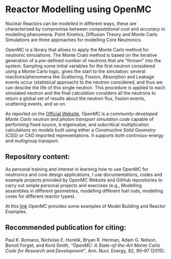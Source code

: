 # Reactor Modelling using OpenMC

Nuclear Reactors can be modelled in different ways, these are characterized by compromise between *computational cost* and *accuracy* in modelling phenomena. Point Kinetics, Diffusion Theory and Monte Carlo Simulations are three approaches for modelling Core Neutronics.

OpenMC is a library that allows to apply the Monte Carlo method for neutronic simulations. The Monte Cralo method is based on the iterative generation of a pre-defined number of neutrons that are "thrown" into the system. Sampling some initial variables for the first neutron considered using a Monte Carlo logic, gives the start to the simulation: several reactions/phenomena like Scattering, Fission, Absorption and Leakage events occur (statistical approach) to the neutron considered, and thus we can descibe the life of this single neutron. This procedure is applied to each simulated neutron and the final calculation considers all the neutrons to return a global set of results about the neutron flux, fission events, scattering events, and so on.

As reported on the [Official Website](https://docs.openmc.org/en/stable/), OpenMC is a *community-developed Monte Carlo neutron and photon transport simulation code* capable of performing fixed source, k-eigenvalue, and subcritical multiplication calculations on models built using either a *Constructive Solid Geometry* (CSG) or CAD imported representations. It supports both continous-energy and multigroup transport.

## Repository content:
As personal training and interest in learning how to use OpenMC for neutronics and core design applications, I use documentations, codes and example projects provided by OpenMC Website and GitHub repositories to carry out simple personal projects and exercises (e.g., Modelling assemblies in different geometries, modelling different fuel rods, modelling cores for different reactor types).

At this [link](https://github.com/openmc-dev/openmc/wiki/Example-Jupyter-Notebooks) OpenMC provides some examples of Model Building and Reactor Examples.


## Recommended publication for citing:
Paul K. Romano, Nicholas E. Horelik, Bryan R. Herman, Adam G. Nelson, Benoit Forget, and Kord Smith, *“OpenMC: A State-of-the-Art Monte Carlo Code for Research and Development”*, Ann. Nucl. Energy, 82, 90–97 (2015).
